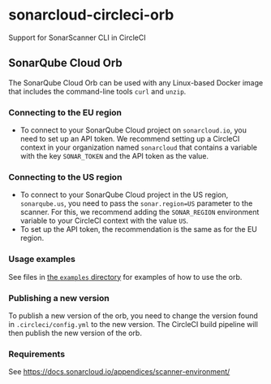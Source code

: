 # sonarcloud-circleci-orb
Support for SonarScanner CLI in CircleCI

## SonarQube Cloud Orb
The SonarQube Cloud Orb can be used with any Linux-based Docker image that includes the command-line tools `curl` and `unzip`.

### Connecting to the EU region
- To connect to your SonarQube Cloud project on `sonarcloud.io`, you need to set up an API token. We recommend setting up a CircleCI context in your organization named `sonarcloud` that contains a variable with the key `SONAR_TOKEN` and the API token as the value.

### Connecting to the US region
- To connect to your SonarQube Cloud project in the US region, `sonarqube.us`, you need to pass the `sonar.region=US` parameter to the scanner. For this, we recommend adding the `SONAR_REGION` environment variable to your CircleCI context with the value `US`.
- To set up the API token, the recommendation is the same as for the EU region.

### Usage examples
See files in [the `examples` directory](https://github.com/SonarSource/sonarcloud-circleci-orb/tree/master/src/examples) for examples of how to use the orb.

### Publishing a new version
To publish a new version of the orb, you need to change the version found in `.circleci/config.yml` to the new version. The CircleCI build pipeline will then publish the new version of the orb.

### Requirements
See https://docs.sonarcloud.io/appendices/scanner-environment/

